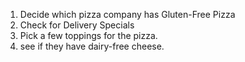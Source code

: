 1. Decide which pizza company has Gluten-Free Pizza
2. Check for Delivery Specials
3. Pick a few toppings for the pizza.
4. see if they have dairy-free cheese.